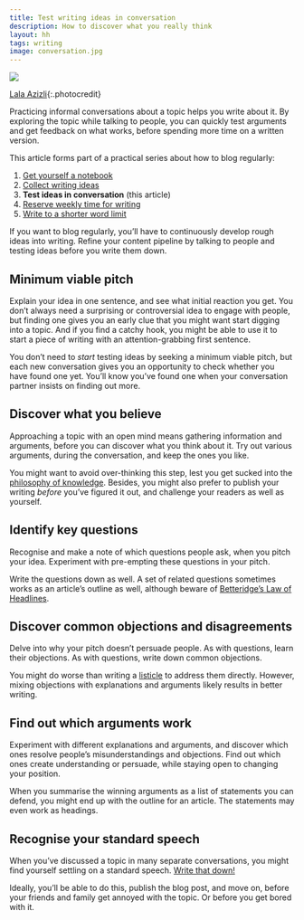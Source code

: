 ```yaml
---
title: Test writing ideas in conversation
description: How to discover what you really think
layout: hh
tags: writing
image: conversation.jpg
---
```


![](conversation.jpg)

[Lala Azizli](https://unsplash.com/photos/RFq4r3VoUgY){:.photocredit}

Practicing informal conversations about a topic helps you write about it.
By exploring the topic while talking to people, you can quickly test arguments and get feedback on what works, before spending more time on a written version.

This article forms part of a practical series about how to blog regularly:

1. [Get yourself a notebook](get-notebook)
2. [Collect writing ideas](collect-writing-ideas)
3. **Test ideas in conversation** (this article)
4. [Reserve weekly time for writing](reserve-writing-time)
5. [Write to a shorter word limit](article-word-limit)

If you want to blog regularly, you’ll have to continuously develop rough ideas into writing.
Refine your content pipeline by talking to people and testing ideas before you write them down.

## Minimum viable pitch

Explain your idea in one sentence, and see what initial reaction you get.
You don’t always need a surprising or controversial idea to engage with people, but finding one gives you an early clue that you might want start digging into a topic.
And if you find a catchy hook, you might be able to use it to start a piece of writing with an attention-grabbing first sentence.

You don’t need to _start_ testing ideas by seeking a minimum viable pitch, but each new conversation gives you an opportunity to check whether you have found one yet.
You’ll know you’ve found one when your conversation partner insists on finding out more.

## Discover what you believe

Approaching a topic with an open mind means gathering information and arguments, before you can discover what you think about it.
Try out various arguments, during the conversation, and keep the ones you like.

You might want to avoid over-thinking this step, lest you get sucked into the
[philosophy of knowledge](https://en.wikipedia.org/wiki/Epistemology).
Besides, you might also prefer to publish your writing _before_ you’ve figured it out, and challenge your readers as well as yourself.

## Identify key questions

Recognise and make a note of which questions people ask, when you pitch your idea.
Experiment with pre-empting these questions in your pitch.

Write the questions down as well.
A set of related questions sometimes works as an article’s outline as well,
although beware of [Betteridge’s Law of Headlines](betteridges-law).

## Discover common objections and disagreements

Delve into why your pitch doesn’t persuade people.
As with questions, learn their objections.
As with questions, write down common objections.

You might do worse than writing a [listicle](https://en.wikipedia.org/wiki/Listicle) to address them directly.
However, mixing objections with explanations and arguments likely results in better writing.

## Find out which arguments work

Experiment with different explanations and arguments, and discover which ones resolve people’s misunderstandings and objections.
Find out which ones create understanding or persuade, while staying open to changing your position.

When you summarise the winning arguments as a list of statements you can defend, you might end up with the outline for an article.
The statements may even work as headings.

## Recognise your standard speech

When you’ve discussed a topic in many separate conversations, you might find yourself settling on a standard speech.
[Write that down!](collect-writing-ideas)

Ideally, you’ll be able to do this, publish the blog post, and move on, before your friends and family get annoyed with the topic.
Or before you get bored with it.

